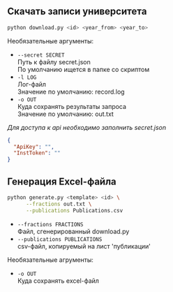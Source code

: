 ## Скачать записи университета
```bash
python download.py <id> <year_from> <year_to>
```
Необязательные аргументы:
- `--secret SECRET`  
Путь к файлу secret.json  
По умолчанию ищется в папке со скриптом
- `-l LOG`  
Лог-файл  
Значение по умолчанию: record.log
- `-o OUT`  
Куда сохранять результаты запроса  
Значение по умолчанию: out.txt

*Для доступа к api необходимо заполнить secret.json*
```json
{
  "ApiKey": "",
  "InstToken": ""
}
```
## Генерация Excel-файла
```bash
python generate.py <template> <id> \
      --fractions out.txt \
      --publications Publications.csv
```
- `--fractions FRACTIONS`  
Файл, сгенерированный download.py
- `--publications PUBLICATIONS`  
csv-файл, копируемый на лист 'публикации'

Необязательные агрументы:
- `-o OUT`  
Куда сохранять excel-файл  
